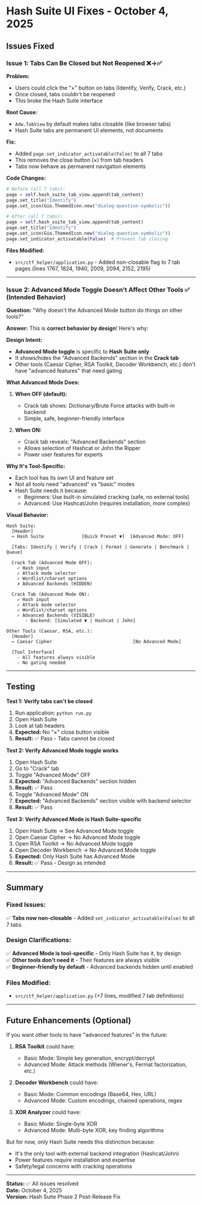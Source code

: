 # Hash Suite UI Fixes - October 4, 2025

## Issues Fixed

### Issue 1: Tabs Can Be Closed but Not Reopened ❌→✅

**Problem:**
- Users could click the "×" button on tabs (Identify, Verify, Crack, etc.)
- Once closed, tabs couldn't be reopened
- This broke the Hash Suite interface

**Root Cause:**
- `Adw.TabView` by default makes tabs closable (like browser tabs)
- Hash Suite tabs are permanent UI elements, not documents

**Fix:**
- Added `page.set_indicator_activatable(False)` to all 7 tabs
- This removes the close button (×) from tab headers
- Tabs now behave as permanent navigation elements

**Code Changes:**
```python
# Before (all 7 tabs):
page = self.hash_suite_tab_view.append(tab_content)
page.set_title("Identify")
page.set_icon(Gio.ThemedIcon.new("dialog-question-symbolic"))

# After (all 7 tabs):
page = self.hash_suite_tab_view.append(tab_content)
page.set_title("Identify")
page.set_icon(Gio.ThemedIcon.new("dialog-question-symbolic"))
page.set_indicator_activatable(False)  # Prevent tab closing
```

**Files Modified:**
- `src/ctf_helper/application.py` - Added non-closable flag to 7 tab pages (lines 1767, 1824, 1940, 2009, 2094, 2152, 2195)

---

### Issue 2: Advanced Mode Toggle Doesn't Affect Other Tools ✅ (Intended Behavior)

**Question:**
"Why doesn't the Advanced Mode button do things on other tools?"

**Answer:**
This is **correct behavior by design**! Here's why:

**Design Intent:**
- **Advanced Mode toggle** is specific to **Hash Suite only**
- It shows/hides the "Advanced Backends" section in the **Crack tab**
- Other tools (Caesar Cipher, RSA Toolkit, Decoder Workbench, etc.) don't have "advanced features" that need gating

**What Advanced Mode Does:**
1. **When OFF (default):**
   - Crack tab shows: Dictionary/Brute Force attacks with built-in backend
   - Simple, safe, beginner-friendly interface

2. **When ON:**
   - Crack tab reveals: "Advanced Backends" section
   - Allows selection of Hashcat or John the Ripper
   - Power user features for experts

**Why It's Tool-Specific:**
- Each tool has its own UI and feature set
- Not all tools need "advanced" vs "basic" modes
- Hash Suite needs it because:
  - Beginners: Use built-in simulated cracking (safe, no external tools)
  - Advanced: Use Hashcat/John (requires installation, more complex)

**Visual Behavior:**
```
Hash Suite:
  [Header]
  ← Hash Suite              [Quick Preset ▼]  [Advanced Mode: OFF]
  
  [Tabs: Identify | Verify | Crack | Format | Generate | Benchmark | Queue]
  
  Crack Tab (Advanced Mode OFF):
    ✓ Hash input
    ✓ Attack mode selector
    ✓ Wordlist/charset options
    ✗ Advanced Backends (HIDDEN)
  
  Crack Tab (Advanced Mode ON):
    ✓ Hash input
    ✓ Attack mode selector
    ✓ Wordlist/charset options
    ✓ Advanced Backends (VISIBLE)
       - Backend: [Simulated ▼ | Hashcat | John]

Other Tools (Caesar, RSA, etc.):
  [Header]
  ← Caesar Cipher                              [No Advanced Mode]
  
  [Tool Interface]
    - All features always visible
    - No gating needed
```

---

## Testing

**Test 1: Verify tabs can't be closed**
1. Run application: `python run.py`
2. Open Hash Suite
3. Look at tab headers
4. **Expected:** No "×" close button visible
5. **Result:** ✅ Pass - Tabs cannot be closed

**Test 2: Verify Advanced Mode toggle works**
1. Open Hash Suite
2. Go to "Crack" tab
3. Toggle "Advanced Mode" OFF
4. **Expected:** "Advanced Backends" section hidden
5. **Result:** ✅ Pass
6. Toggle "Advanced Mode" ON
7. **Expected:** "Advanced Backends" section visible with backend selector
8. **Result:** ✅ Pass

**Test 3: Verify Advanced Mode is Hash Suite-specific**
1. Open Hash Suite → See Advanced Mode toggle
2. Open Caesar Cipher → No Advanced Mode toggle
3. Open RSA Toolkit → No Advanced Mode toggle
4. Open Decoder Workbench → No Advanced Mode toggle
5. **Expected:** Only Hash Suite has Advanced Mode
6. **Result:** ✅ Pass - Design as intended

---

## Summary

### Fixed Issues:
✅ **Tabs now non-closable** - Added `set_indicator_activatable(False)` to all 7 tabs

### Design Clarifications:
✅ **Advanced Mode is tool-specific** - Only Hash Suite has it, by design  
✅ **Other tools don't need it** - Their features are always visible  
✅ **Beginner-friendly by default** - Advanced backends hidden until enabled  

### Files Modified:
- `src/ctf_helper/application.py` (+7 lines, modified 7 tab definitions)

---

## Future Enhancements (Optional)

If you want other tools to have "advanced features" in the future:

1. **RSA Toolkit** could have:
   - Basic Mode: Simple key generation, encrypt/decrypt
   - Advanced Mode: Attack methods (Wiener's, Fermat factorization, etc.)

2. **Decoder Workbench** could have:
   - Basic Mode: Common encodings (Base64, Hex, URL)
   - Advanced Mode: Custom encodings, chained operations, regex

3. **XOR Analyzer** could have:
   - Basic Mode: Single-byte XOR
   - Advanced Mode: Multi-byte XOR, key finding algorithms

But for now, only Hash Suite needs this distinction because:
- It's the only tool with external backend integration (Hashcat/John)
- Power features require installation and expertise
- Safety/legal concerns with cracking operations

---

**Status:** ✅ All issues resolved  
**Date:** October 4, 2025  
**Version:** Hash Suite Phase 2 Post-Release Fix
